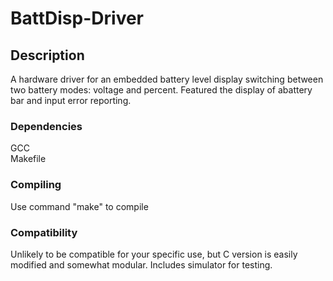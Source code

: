# BattDisp-Driver

## Description

A hardware driver for an embedded battery level display switching between two battery modes: voltage and percent. Featured the display of abattery bar and input error reporting.

### Dependencies

GCC  
Makefile  

### Compiling

Use command "make" to compile 

### Compatibility

Unlikely to be compatible for your specific use, but C version is easily modified and somewhat modular. Includes simulator for testing.

